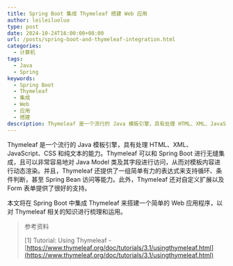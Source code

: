 ```yaml
---
title: Spring Boot 集成 Thymeleaf 搭建 Web 应用
author: leileiluoluo
type: post
date: 2024-10-24T16:00:00+08:00
url: /posts/spring-boot-and-thymeleaf-integration.html
categories:
  - 计算机
tags:
  - Java
  - Spring
keywords:
  - Spring Boot
  - Thymeleaf
  - 集成
  - Web
  - 应用
  - 搭建
description: Thymeleaf 是一个流行的 Java 模板引擎，具有处理 HTML、XML、JavaScript、CSS 和纯文本的能力。本文将在 Spring Boot 中集成 Thymeleaf 来搭建一个简单的 Web 应用程序，以对 Thymeleaf 相关的知识进行梳理和运用。
---
```


Thymeleaf 是一个流行的 Java 模板引擎，具有处理 HTML、XML、JavaScript、CSS 和纯文本的能力。Thymeleaf 可以和 Spring Boot 进行无缝集成，且可以非常容易地对 Java Model 类及其字段进行访问，从而对模板内容进行动态渲染。并且，Thymeleaf 还提供了一组简单有力的表达式来支持循环、条件判断，甚至 Spring Bean 访问等能力。此外，Thymeleaf 还对自定义扩展以及 Form 表单提供了很好的支持。

本文将在 Spring Boot 中集成 Thymeleaf 来搭建一个简单的 Web 应用程序，以对 Thymeleaf 相关的知识进行梳理和运用。

> 参考资料
>
> [1] Tutorial: Using Thymeleaf - [https://www.thymeleaf.org/doc/tutorials/3.1/usingthymeleaf.html](https://www.thymeleaf.org/doc/tutorials/3.1/usingthymeleaf.html)

